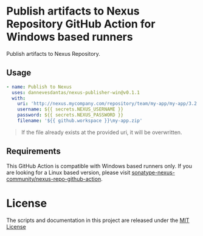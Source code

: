 # Publish artifacts to Nexus Repository GitHub Action for Windows based runners
Publish artifacts to Nexus Repository.

## Usage

```yml
- name: Publish to Nexus
  uses: dannevesdantas/nexus-publisher-win@v0.1.1
  with:
    uri: 'http://nexus.mycompany.com/repository/team/my-app/my-app/3.2.0/my-app-3.2.0.zip'
    username: ${{ secrets.NEXUS_USERNAME }}
    password: ${{ secrets.NEXUS_PASSWORD }}
    filename: '${{ github.workspace }}\my-app.zip'
```

> If the file already exists at the provided uri, it will be overwritten.

## Requirements
This GitHub Action is compatible with Windows based runners only. If you are looking for a Linux based version, please visit [sonatype-nexus-community/nexus-repo-github-action](https://github.com/sonatype-nexus-community/nexus-repo-github-action).

# License

The scripts and documentation in this project are released under the [MIT License](LICENSE)
